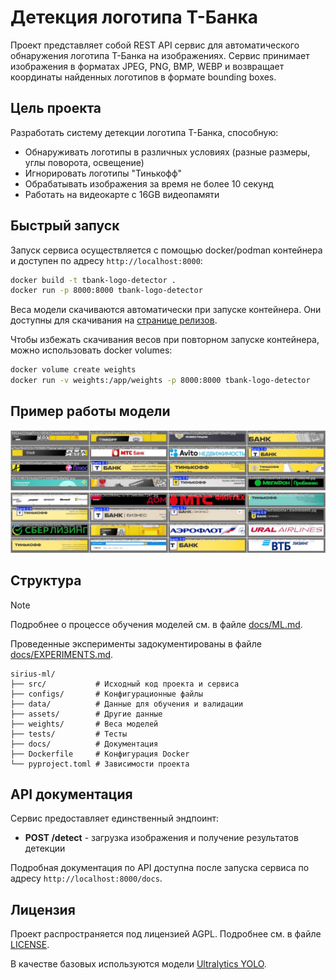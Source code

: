 # Детекция логотипа Т-Банка

Проект представляет собой REST API сервис для автоматического обнаружения логотипа Т-Банка на изображениях. Сервис принимает изображения в форматах JPEG, PNG, BMP, WEBP и возвращает координаты найденных логотипов в формате bounding boxes.

## Цель проекта

Разработать систему детекции логотипа Т-Банка, способную:
- Обнаруживать логотипы в различных условиях (разные размеры, углы поворота, освещение)
- Игнорировать логотипы "Тинькофф"
- Обрабатывать изображения за время не более 10 секунд
- Работать на видеокарте с 16GB видеопамяти

## Быстрый запуск

Запуск сервиса осуществляется с помощью docker/podman контейнера и доступен по адресу `http://localhost:8000`:

```sh
docker build -t tbank-logo-detector .
docker run -p 8000:8000 tbank-logo-detector
```

Веса модели скачиваются автоматически при запуске контейнера.
Они доступны для скачивания на [странице релизов](https://github.com/dangooddd/tbank-sirius-cv/releases).

Чтобы избежать скачивания весов при повторном запуске контейнера, можно использовать docker volumes:

```sh
docker volume create weights
docker run -v weights:/app/weights -p 8000:8000 tbank-logo-detector
```

## Пример работы модели

<img src="assets/sample/results_1.jpg" width="800" />

<img src="assets/sample/results_2.jpg" width="800" />

## Структура

> [!Note]
> Подробнее о процессе обучения моделей см. в файле [docs/ML.md](docs/ML.md).
>
> Проведенные эксперименты задокументированы в файле [docs/EXPERIMENTS.md](docs/EXPERIMENTS.md).

```
sirius-ml/
├── src/           # Исходный код проекта и сервиса
├── configs/       # Конфигурационные файлы
├── data/          # Данные для обучения и валидации
├── assets/        # Другие данные
├── weights/       # Веса моделей
├── tests/         # Тесты
├── docs/          # Документация
├── Dockerfile     # Конфигурация Docker
└── pyproject.toml # Зависимости проекта
```

## API документация

Сервис предоставляет единственный эндпоинт:

- **POST /detect** - загрузка изображения и получение результатов детекции

Подробная документация по API доступна после запуска сервиса по адресу `http://localhost:8000/docs`.

## Лицензия

Проект распространяется под лицензией AGPL. Подробнее см. в файле [LICENSE](LICENSE).

В качестве базовых используются модели [Ultralytics YOLO](https://github.com/ultralytics/ultralytics).
